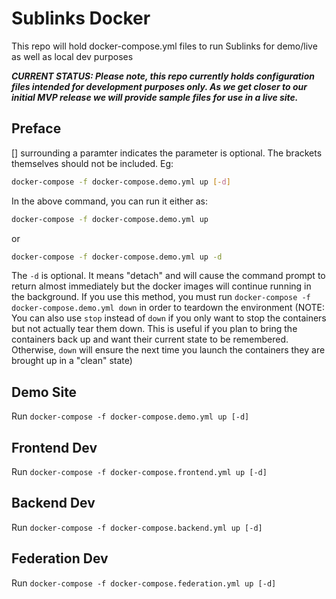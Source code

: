 # Sublinks Docker

This repo will hold docker-compose.yml files to run Sublinks for demo/live
as well as local dev purposes

***CURRENT STATUS: Please note, this repo currently holds configuration files
intended for development purposes only. As we get closer to our initial MVP
release we will provide sample files for use in a live site.***

## Preface

[] surrounding a paramter indicates the parameter is optional. The brackets
themselves should not be included. Eg:

```bash
docker-compose -f docker-compose.demo.yml up [-d]
```

In the above command, you can run it either as:

```bash
docker-compose -f docker-compose.demo.yml up
```

or

```bash
docker-compose -f docker-compose.demo.yml up -d
```

The `-d` is optional. It means "detach" and will cause the command prompt to
return almost immediately but the docker images will continue running in the
background.  If you use this method, you must run
`docker-compose -f docker-compose.demo.yml down` in order to teardown the
environment (NOTE: You can also use `stop` instead of `down` if you only want
to stop the containers but not actually tear them down. This is useful if you
plan to bring the containers back up and want their current state to be
remembered. Otherwise, `down` will ensure the next time you launch the
containers they are brought up in a "clean" state)

## Demo Site

Run `docker-compose -f docker-compose.demo.yml up [-d]`

## Frontend Dev

Run `docker-compose -f docker-compose.frontend.yml up [-d]`

## Backend Dev

Run `docker-compose -f docker-compose.backend.yml up [-d]`

## Federation Dev

Run `docker-compose -f docker-compose.federation.yml up [-d]`
